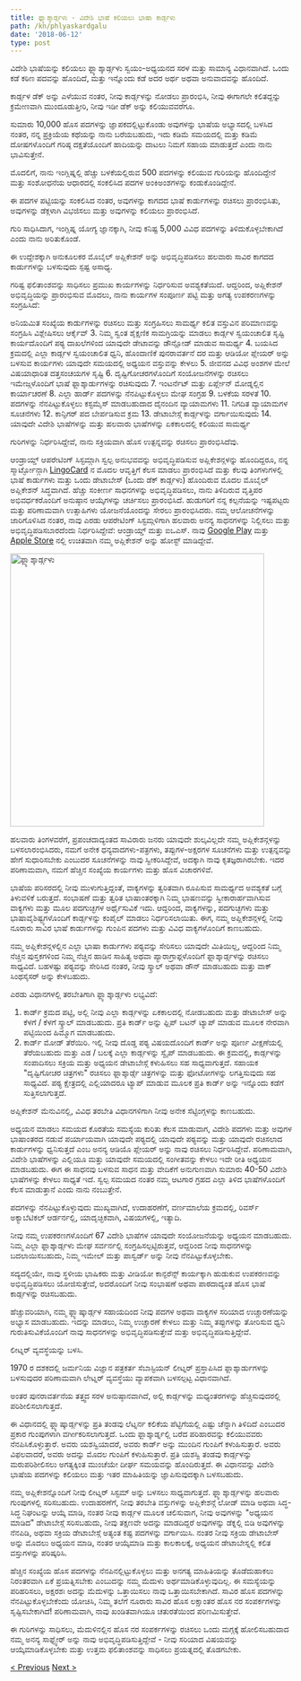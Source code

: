 ```yaml
---
title: ಫ್ಲ್ಯಾಶ್ಕಾರ್ಡ್ಗಳು - ವಿದೇಶಿ ಭಾಷೆ ಕಲಿಯಲು ಭಾಷಾ ಕಾರ್ಡ್ಗಳು
path: /kn/phlyaskardgalu
date: '2018-06-12'
type: post
---
```


ವಿದೇಶಿ ಭಾಷೆಯನ್ನು ಕಲಿಯಲು ಫ್ಲ್ಯಾಶ್ಕಾರ್ಡ್ಗಳು ಸ್ವಯಂ-ಅಧ್ಯಯನದ ಸರಳ ಮತ್ತು ಸಾಮಾನ್ಯ ವಿಧಾನವಾಗಿದೆ. ಒಂದು ಕಡೆ ಕಠಿಣ ಪದವನ್ನು ಹೊಂದಿದೆ, ಮತ್ತು ಇನ್ನೊಂದು ಕಡೆ ಅದರ ಅರ್ಥ ಅಥವಾ ಅನುವಾದವನ್ನು ಹೊಂದಿದೆ.

ಕಾರ್ಡ್ಗಳ ಡೆಕ್ ಅನ್ನು ಎಳೆಯುವ ನಂತರ, ನೀವು ಕಾರ್ಡ್ಗಳನ್ನು ನೋಡಲು ಪ್ರಾರಂಭಿಸಿ, ನೀವು ಈಗಾಗಲೇ ಕಲಿತದ್ದನ್ನು ಕ್ರಮೇಣವಾಗಿ ಮುಂದೂಡುತ್ತೀರಿ, ನೀವು ಇಡೀ ಡೆಕ್ ಅನ್ನು ಕಲಿಯುವವರೆಗೂ.

ಸುಮಾರು 10,000 ಹೊಸ ಪದಗಳನ್ನು ಜ್ಞಾಪಕದಲ್ಲಿಟ್ಟುಕೊಂಡು ಅವುಗಳನ್ನು ಭಾಷೆಯ ಅಭ್ಯಾಸದಲ್ಲಿ ಬಳಸಿದ ನಂತರ, ನನ್ನ ಪ್ರಕ್ರಿಯೆಯ ಕಥೆಯನ್ನು ನಾನು ಬರೆಯಬಹುದು, ಇದು ಕಡಿಮೆ ಸಮಯದಲ್ಲಿ ಮತ್ತು ಕಡಿಮೆ ದೋಷಗಳೊಂದಿಗೆ ಗರಿಷ್ಠ ದಕ್ಷತೆಯೊಂದಿಗೆ ಹಾದಿಯನ್ನು ದಾಟಲು ನಿಮಗೆ ಸಹಾಯ ಮಾಡುತ್ತದೆ ಎಂದು ನಾನು ಭಾವಿಸುತ್ತೇನೆ.

ಮೊದಲಿಗೆ, ನಾನು ಇಂಗ್ಲಿಷ್ನಲ್ಲಿ ಹೆಚ್ಚು ಬಳಕೆಯಲ್ಲಿರುವ 500 ಪದಗಳನ್ನು ಕಲಿಯುವ ಗುರಿಯನ್ನು ಹೊಂದಿದ್ದೇನೆ ಮತ್ತು ಸಂಶೋಧನೆಯ ಆಧಾರದಲ್ಲಿ ಸಂಕಲಿಸಿದ ಪದಗಳ ಅಂಕಿಅಂಶಗಳನ್ನು ಕಂಡುಕೊಂಡಿದ್ದೇನೆ.

ಈ ಪದಗಳ ಪಟ್ಟಿಯನ್ನು ಸಂಕಲಿಸಿದ ನಂತರ, ಅವುಗಳನ್ನು ಕಾಗದದ ಭಾಷೆ ಕಾರ್ಡುಗಳನ್ನು ರಚಿಸಲು ಪ್ರಾರಂಭಿಸಿತು, ಅವುಗಳನ್ನು ಡೆಕ್ಗಳಾಗಿ ವಿಭಜಿಸಲು ಮತ್ತು ಅವುಗಳನ್ನು ಕಲಿಯಲು ಪ್ರಾರಂಭಿಸಿದೆ.

ಗುರಿ ಸಾಧಿಸಿದಾಗ, ಇಂಗ್ಲಿಷ್ನ ಯೋಗ್ಯ ಜ್ಞಾನಕ್ಕಾಗಿ, ನೀವು ಕನಿಷ್ಟ 5,000 ವಿವಿಧ ಪದಗಳನ್ನು ತಿಳಿದುಕೊಳ್ಳಬೇಕಾಗಿದೆ ಎಂದು ನಾನು ಅರಿತುಕೊಂಡೆ.

ಈ ಉದ್ದೇಶಕ್ಕಾಗಿ ಅನುಕೂಲಕರ ಮೊಬೈಲ್ ಅಪ್ಲಿಕೇಶನ್ ಅನ್ನು ಅಭಿವೃದ್ಧಿಪಡಿಸಲು ಹಲವಾರು ಸಾವಿರ ಕಾಗದದ ಕಾರ್ಡುಗಳನ್ನು ಬಳಸುವುದು ಸ್ಪಷ್ಟ ಅಸಾಧ್ಯ.

ಗರಿಷ್ಟ ಫಲಿತಾಂಶವನ್ನು ಸಾಧಿಸಲು ಪ್ರಮುಖ ಕಾರ್ಯಗಳನ್ನು ನಿರ್ಧರಿಸುವ ಅವಶ್ಯಕತೆಯಿದೆ. ಆದ್ದರಿಂದ, ಅಪ್ಲಿಕೇಶನ್ ಅಭಿವೃದ್ಧಿಯನ್ನು ಪ್ರಾರಂಭಿಸುವ ಮೊದಲು, ನಾನು ಕಾರ್ಯಗಳ ಸಂಪೂರ್ಣ ಪಟ್ಟಿ ಮತ್ತು ಅಗತ್ಯ ಉಪಕರಣಗಳನ್ನು ಸಂಗ್ರಹಿಸಿದೆ:

ಅನಿಯಮಿತ ಸಂಖ್ಯೆಯ ಕಾರ್ಡುಗಳನ್ನು ರಚಿಸಲು ಮತ್ತು ಸಂಗ್ರಹಿಸಲು ಸಾಮರ್ಥ್ಯ
ಕಲಿತ ವಸ್ತುವಿನ ಪರಿಮಾಣವನ್ನು ಸಂಗ್ರಹಿಸಿ ವಿಶ್ಲೇಷಿಸಲು ಆರ್ಕೈವ್
3. ನಿಮ್ಮ ಸ್ವಂತ ಶೈಕ್ಷಣಿಕ ಸಾಮಗ್ರಿಯನ್ನು ಮಾಡಲು ಕಾರ್ಡ್ಗಳ ಸ್ವಯಂಚಾಲಿತ ಸೃಷ್ಟಿ ಕಾರ್ಯದೊಂದಿಗೆ ಪಠ್ಯ ದಾಖಲೆಗಳಿಂದ ಯಾವುದೇ ಡೇಟಾವನ್ನು ಡೌನ್ಲೋಡ್ ಮಾಡುವ ಸಾಮರ್ಥ್ಯ
4. ಬಯಸಿದ ಕ್ರಮದಲ್ಲಿ ಎಲ್ಲಾ ಕಾರ್ಡ್ಗಳ ಸ್ವಯಂಚಾಲಿತ ಧ್ವನಿ, ಹೊಂದಾಣಿಕೆ ಪುನರಾವರ್ತನೆ ದರ ಮತ್ತು ಆಡಿಯೋ ಪ್ಲೇಯರ್ ಅನ್ನು ಬಳಸುವ ಕಾರ್ಯಗಳು ಯಾವುದೇ ಸಮಯದಲ್ಲಿ ಅಧ್ಯಯನ ವಸ್ತುವನ್ನು ಕೇಳಲು
5. ಜೀವನದ ವಿವಿಧ ಅಂಶಗಳ ಮೇಲೆ ವಿಷಯಾಧಾರಿತ ದತ್ತಸಂಚಯಗಳ ಸೃಷ್ಟಿ
6. ದೃಷ್ಟಿಗೋಚರಗಳೊಂದಿಗೆ ಸಂಯೋಜನೆಗಳನ್ನು ರಚಿಸಲು ಇಮೇಜ್ಗಳೊಂದಿಗೆ ಭಾಷೆ ಫ್ಲಾಶ್ಕಾರ್ಡುಗಳನ್ನು ರಚಿಸುವುದು
7. ಇಂಟರ್ನೆಟ್ ಮತ್ತು ಏರ್ಪ್ಲೇನ್ ಮೋಡ್ನಲ್ಲಿನ ಕಾರ್ಯಾಚರಣೆ
8. ಎಲ್ಲಾ ಹಾರ್ಡ್ ಪದಗಳನ್ನು ನೆನಪಿಟ್ಟುಕೊಳ್ಳಲು ಮೇಘ ಸಂಗ್ರಹ
9. ಬಳಕೆಯ ಸರಳತೆ
10. ಪದಗಳನ್ನು ನೆನಪಿಟ್ಟುಕೊಳ್ಳಲು ಕಸ್ಟಮೈಸ್ ಮಾಡಬಹುದಾದ ದೈನಂದಿನ ವ್ಯಾಯಾಮಗಳು
11. ನಿಗದಿತ ವ್ಯಾಯಾಮಗಳ ಸೂಚನೆಗಳು
12. ಕಾನ್ಫಿಗರ್ ಪದ ಬೇರ್ಪಡಿಸುವ ಕ್ರಮ
13. ಡೇಟಾಬೇಸ್ಗೆ ಕಾರ್ಡ್ಗಳನ್ನು ವರ್ಗಾಯಿಸುವುದು
14. ಯಾವುದೇ ವಿದೇಶಿ ಭಾಷೆಗಳನ್ನು ಮತ್ತು ಹಲವಾರು ಭಾಷೆಗಳನ್ನು ಏಕಕಾಲದಲ್ಲಿ ಕಲಿಯುವ ಸಾಮರ್ಥ್ಯ

ಗುರಿಗಳನ್ನು ನಿರ್ಧರಿಸಿದ್ದೇವೆ, ನಾನು ಸಕ್ರಿಯವಾಗಿ ಹೊಸ ಉತ್ಪನ್ನವನ್ನು ರಚಿಸಲು ಪ್ರಾರಂಭಿಸಿದೆವು.

ಆಂಡ್ರಾಯ್ಡ್ ಆಪರೇಟಿಂಗ್ ಸಿಸ್ಟಮ್ಗಾಗಿ ಸ್ವಲ್ಪ ಅನುಭವವನ್ನು ಅಭಿವೃದ್ಧಿಪಡಿಸುವ ಅಪ್ಲಿಕೇಶನ್ಗಳನ್ನು ಹೊಂದಿದ್ದರೂ, ನನ್ನ ಸ್ಮಾರ್ಟ್ಫೋನ್ಗಾಗಿ <a href="https://lingocard.com" target="_blank" rel="noopener">LingoCard</a> ನ ಮೊದಲ ಆವೃತ್ತಿಗೆ ಕೆಲಸ ಮಾಡಲು ಪ್ರಾರಂಭಿಸಿದೆ ಮತ್ತು ಕೆಲವು ತಿಂಗಳುಗಳಲ್ಲಿ ಭಾಷೆ ಕಾರ್ಡುಗಳು ಮತ್ತು ಒಂದು ಡೇಟಾಬೇಸ್ (ಒಂದು ಡೆಕ್ ಕಾರ್ಡ್ಗಳು) ಹೊಂದಿರುವ ಮೊದಲ ಮೊಬೈಲ್ ಅಪ್ಲಿಕೇಶನ್ ಸಿದ್ಧವಾಗಿದೆ. ಹೆಚ್ಚು ಸಂಕೀರ್ಣ ಸಾಧನಗಳನ್ನು ಅಭಿವೃದ್ಧಿಪಡಿಸಲು, ನಾನು ತಿಳಿದಿರುವ ವೃತ್ತಿಪರ ಅಭಿವರ್ಧಕರೊಂದಿಗೆ ಅನುಷ್ಠಾನ ಆಯ್ಕೆಗಳನ್ನು ಚರ್ಚಿಸಲು ಪ್ರಾರಂಭಿಸಿದೆ. ಹುಡುಗರಿಗೆ ನನ್ನ ಕಲ್ಪನೆಯನ್ನು ಇಷ್ಟಪಟ್ಟರು ಮತ್ತು ಪರಿಣಾಮವಾಗಿ ಉತ್ಸಾಹಿಗಳು ಯೋಜನೆಯೊಂದನ್ನು ಸೇರಲು ಪ್ರಾರಂಭಿಸಿದರು. ನಮ್ಮ ಆಲೋಚನೆಗಳನ್ನು ಜಾರಿಗೊಳಿಸಿದ ನಂತರ, ನಾವು ಎರಡು ಆಪರೇಟಿಂಗ್ ಸಿಸ್ಟಮ್ಗಳಿಗಾಗಿ ಹಲವಾರು ಅನನ್ಯ ಸಾಧನಗಳನ್ನು ನಿಲ್ಲಿಸಲು ಮತ್ತು ಅಭಿವೃದ್ಧಿಪಡಿಸಬಾರದೆಂದು ನಿರ್ಧರಿಸಿದ್ದೇವೆ: ಆಂಡ್ರಾಯ್ಡ್ ಮತ್ತು ಐಒಎಸ್. ನಾವು <a href="https://lingocard.com" target="_blank" rel="noopener">Google Play</a> ಮತ್ತು <a href="https://itunes.apple.com/us/app/lingocard/id1217076835?mt=8" target="_blank" rel="noopener">Apple Store</a> ನಲ್ಲಿ ಉಚಿತವಾಗಿ ನಮ್ಮ ಅಪ್ಲಿಕೇಶನ್ ಅನ್ನು ಹೋಸ್ಟ್ ಮಾಡಿದ್ದೇವೆ.

<img class="aligncenter wp-image-7109" src="../images/2018/05/LingoCard-play.png" alt="ಫ್ಲ್ಯಾಶ್ಕಾರ್ಡ್ಗಳು" width="453" height="487" />

ಹಲವಾರು ತಿಂಗಳವರೆಗೆ, ಪ್ರಪಂಚದಾದ್ಯಂತದ ಸಾವಿರಾರು ಜನರು ಯಾವುದೇ ಶುಲ್ಕವಿಲ್ಲದೇ ನಮ್ಮ ಅಪ್ಲಿಕೇಶನ್ಗಳನ್ನು ಬಳಸಲಾರಂಭಿಸಿದರು, ನಮಗೆ ಅನೇಕ ಧನ್ಯವಾದಗಳು-ಪತ್ರಗಳು, ತಪ್ಪುಗಳ-ಅಕ್ಷರಗಳ ಸೂಚನೆಗಳು ಮತ್ತು ಉತ್ಪನ್ನವನ್ನು ಹೇಗೆ ಸುಧಾರಿಸಬೇಕು ಎಂಬುದರ ಸೂಚನೆಗಳನ್ನು ನಾವು ಸ್ವೀಕರಿಸಿದ್ದೇವೆ, ಅದಕ್ಕಾಗಿ ನಾವು ಕೃತಜ್ಞರಾಗಿರಬೇಕು. ಇದರ ಪರಿಣಾಮವಾಗಿ, ನಮಗೆ ಹೆಚ್ಚಿನ ಸಂಖ್ಯೆಯ ಕಾರ್ಯಗಳು ಮತ್ತು ಹೊಸ ವಿಚಾರಗಳಿವೆ.

ಭಾಷೆಯ ಪರಿಸರದಲ್ಲಿ ನೀವು ಮುಳುಗುತ್ತಿದ್ದಂತೆ, ವಾಕ್ಯಗಳನ್ನು ತ್ವರಿತವಾಗಿ ರೂಪಿಸುವ ಸಾಮರ್ಥ್ಯದ ಅವಶ್ಯಕತೆ ಬಗ್ಗೆ ತಿಳುವಳಿಕೆ ಬರುತ್ತದೆ. ಸಂಭಾಷಣೆ ಮತ್ತು ತ್ವರಿತ ಭಾಷಾಂತರಕ್ಕಾಗಿ ನಿಮ್ಮ ಭಾಷಣವನ್ನು ಸ್ವೀಕಾರಾರ್ಹವಾಗಿಸುವ ವಾಕ್ಯಗಳು ಮತ್ತು ಮೂಲ ಪದಗುಚ್ಛಗಳ ಅರ್ಥೈಸುವಿಕೆ ಇದು. ಆದ್ದರಿಂದ, ವಾಕ್ಯಗಳನ್ನು, ಪದಗುಚ್ಛಗಳು ಮತ್ತು ಭಾಷಾವೈಶಿಷ್ಟ್ಯಗಳೊಂದಿಗೆ ಕಾರ್ಡ್ಗಳನ್ನು ಕಂಪೈಲ್ ಮಾಡಲು ನಿರ್ಧರಿಸಲಾಯಿತು. ಈಗ, ನಮ್ಮ ಅಪ್ಲಿಕೇಶನ್ಗಳಲ್ಲಿ ನೀವು ನೂರಾರು ಸಾವಿರ ಭಾಷೆ ಕಾರ್ಡುಗಳನ್ನು ಗುಂಪಿನ ಪದಗಳು ಮತ್ತು ವಿವಿಧ ವಾಕ್ಯಗಳೊಂದಿಗೆ ಕಾಣಬಹುದು.

ನಮ್ಮ ಅಪ್ಲಿಕೇಶನ್ಗಳಲ್ಲಿನ ಎಲ್ಲಾ ಭಾಷಾ ಕಾರ್ಡುಗಳು ಪಠ್ಯವನ್ನು ಸೇರಿಸಲು ಯಾವುದೇ ಮಿತಿಯಿಲ್ಲ, ಆದ್ದರಿಂದ ನಿಮ್ಮ ನೆಚ್ಚಿನ ಪುಸ್ತಕಗಳಿಂದ ನಿಮ್ಮ ನೆಚ್ಚಿನ ಹಾಡಿನ ಸಾಹಿತ್ಯ ಅಥವಾ ಪ್ಯಾರಾಗ್ರಾಫ್ಗಳೊಂದಿಗೆ ಫ್ಲಾಶ್ಕಾರ್ಡ್ಗಳನ್ನು ರಚಿಸಲು ಸಾಧ್ಯವಿದೆ. ಬಹಳಷ್ಟು ಪಠ್ಯವನ್ನು ಸೇರಿಸಿದ ನಂತರ, ನೀವು ಸ್ಕ್ರಾಲ್ ಅಥವಾ ಡೌನ್ ಮಾಡಬಹುದು ಮತ್ತು ವಾಕ್ ಸಿಂಥಸೈಸರ್ ಅನ್ನು ಕೇಳಬಹುದು.

ಎರಡು ವಿಧಾನಗಳಲ್ಲಿ ತರಬೇತಿಗಾಗಿ ಫ್ಲ್ಯಾಶ್ಕಾರ್ಡ್ಗಳು ಲಭ್ಯವಿದೆ:

1. ಕಾರ್ಡ್ ಕ್ರಮದ ಪಟ್ಟಿ, ಅಲ್ಲಿ ನೀವು ಎಲ್ಲಾ ಕಾರ್ಡ್ಗಳನ್ನು ಏಕಕಾಲದಲ್ಲಿ ನೋಡಬಹುದು ಮತ್ತು ಡೇಟಾಬೇಸ್ ಅನ್ನು ಕೆಳಗೆ / ಕೆಳಗೆ ಸ್ಕ್ರಾಲ್ ಮಾಡಬಹುದು. ಪ್ರತಿ ಕಾರ್ಡ್ ಅನ್ನು ಫ್ಲಿಪ್ ಬಟನ್ ಟ್ಯಾಪ್ ಮಾಡುವ ಮೂಲಕ ನೇರವಾಗಿ ಪಟ್ಟಿಯಿಂದ ಹಿಮ್ಮೊಗ ಮಾಡಬಹುದು.
2. ಕಾರ್ಡ್ ಮೋಡ್ ತೆರೆಯಿರಿ. ಇಲ್ಲಿ ನೀವು ದೊಡ್ಡ ಪಠ್ಯ ವಿಷಯದೊಂದಿಗೆ ಕಾರ್ಡ್ ಅನ್ನು ಪೂರ್ಣ ವೀಕ್ಷಣೆಯಲ್ಲಿ ತೆರೆಯಬಹುದು ಮತ್ತು ಎಡ / ಬಲಕ್ಕೆ ಎಲ್ಲಾ ಕಾರ್ಡ್ಗಳನ್ನು ಸ್ವೈಪ್ ಮಾಡಬಹುದು. ಈ ಕ್ರಮದಲ್ಲಿ, ಕಾರ್ಡ್ಗಳನ್ನು ಸಂಪಾದಿಸಲು ಸಕ್ರಿಯ ಮತ್ತು ಅಧ್ಯಯನ ಡೇಟಾಬೇಸ್ಗೆ ಕಳುಹಿಸಲು ಸಹ ಸಾಧ್ಯವಾಗುತ್ತದೆ. ಸಹಾಯಕ "ದೃಷ್ಟಿಗೋಚರ ಚಿತ್ರಗಳು" ರಚಿಸಲು ಫ್ಲಾಶ್ಕಾರ್ಡ್ಗೆ ಚಿತ್ರಗಳನ್ನು ಮತ್ತು ಫೋಟೋಗಳನ್ನು ಲಗತ್ತಿಸುವುದು ಸಹ ಸಾಧ್ಯವಿದೆ. ಪಠ್ಯ ಕ್ಷೇತ್ರದಲ್ಲಿ ಎಲ್ಲಿಯಾದರೂ ಟ್ಯಾಪ್ ಮಾಡುವ ಮೂಲಕ ಪ್ರತಿ ಕಾರ್ಡ್ ಅನ್ನು ಇನ್ನೊಂದು ಕಡೆಗೆ ಸುತ್ತಿಸಲಾಗುತ್ತದೆ.

ಅಪ್ಲಿಕೇಶನ್ ಮೆನುವಿನಲ್ಲಿ, ವಿವಿಧ ತರಬೇತಿ ವಿಧಾನಗಳಿಗಾಗಿ ನೀವು ಅನೇಕ ಸೆಟ್ಟಿಂಗ್ಗಳನ್ನು ಕಾಣಬಹುದು.

ಅಧ್ಯಯನ ಮಾಡಲು ಸಮಯದ ಕೊರತೆಯ ಸಮಸ್ಯೆಯ ಕುರಿತು ಕೆಲಸ ಮಾಡುವಾಗ, ವಿದೇಶಿ ಪದಗಳು ಮತ್ತು ಅವುಗಳ ಭಾಷಾಂತರದ ನಡುವೆ ಪರ್ಯಾಯವಾಗಿ ಯಾವುದೇ ಪಠ್ಯದಲ್ಲಿ ಯಾವುದೇ ಪಠ್ಯವನ್ನು ಮತ್ತು ಯಾವುದೇ ರಚಿಸಲಾದ ಕಾರ್ಡುಗಳನ್ನು ಧ್ವನಿಸುತ್ತದೆ ಎಂಬ ಅನನ್ಯ ಆಡಿಯೊ ಪ್ಲೇಯರ್ ಅನ್ನು ನಾವು ರಚಿಸಲು ನಿರ್ಧರಿಸಿದ್ದೇವೆ. ಪರಿಣಾಮವಾಗಿ, ವಿದೇಶಿ ಭಾಷೆಗಳನ್ನು ಎಲ್ಲಿಯೂ ಮತ್ತು ಯಾವುದೇ ಸಮಯದಲ್ಲಿ ಸಂಗೀತವನ್ನು ಕೇಳಲು ಇದೇ ರೀತಿ ಅಧ್ಯಯನ ಮಾಡಬಹುದು. ಈಗ ಈ ಸಾಧನವು ಬಳಸುವ ಸಾಧನ ಮತ್ತು ವೇದಿಕೆಗೆ ಅನುಗುಣವಾಗಿ ಸುಮಾರು 40-50 ವಿದೇಶಿ ಭಾಷೆಗಳನ್ನು ಕೇಳಲು ಸಾಧ್ಯತೆ ಇದೆ. ಸ್ವಲ್ಪ ಸಮಯದ ನಂತರ ನಮ್ಮ ಆಟಗಾರ ಗ್ರಹದ ಎಲ್ಲಾ ತಿಳಿದ ಭಾಷೆಗಳೊಂದಿಗೆ ಕೆಲಸ ಮಾಡುತ್ತಾನೆ ಎಂದು ನಾನು ನಂಬುತ್ತೇನೆ.

ಪದಗಳನ್ನು ನೆನಪಿಟ್ಟುಕೊಳ್ಳುವುದು ಮುಖ್ಯವಾಗಿದೆ, ಉದಾಹರಣೆಗೆ, ವರ್ಣಮಾಲೆಯ ಕ್ರಮದಲ್ಲಿ, ರಿವರ್ಸ್ ಅಕ್ಯಾಬೆಟಿಕಲ್ ಆರ್ಡರ್ನಲ್ಲಿ, ಯಾದೃಚ್ಛಿಕವಾಗಿ, ವಿಷಯಗಳಲ್ಲಿ, ಇತ್ಯಾದಿ.

ನೀವು ನಮ್ಮ ಉಪಕರಣಗಳೊಂದಿಗೆ 67 ವಿದೇಶಿ ಭಾಷೆಗಳ ಯಾವುದೇ ಸಂಯೋಜನೆಯನ್ನು ಅಧ್ಯಯನ ಮಾಡಬಹುದು. ನಿಮ್ಮ ಎಲ್ಲಾ ಫ್ಲಾಶ್ಕಾರ್ಡ್ಗಳು ಮೇಘ ಸರ್ವರ್ನಲ್ಲಿ ಸಂಗ್ರಹಿಸಲ್ಪಟ್ಟಿರುತ್ತವೆ, ಆದ್ದರಿಂದ ನೀವು ಸಾಧನಗಳನ್ನು ಬದಲಾಯಿಸಬಹುದು, ನಿಮ್ಮ ಇಮೇಲ್ ಮತ್ತು ಪಾಸ್ವರ್ಡ್ ಅನ್ನು ನೀವು ನೆನಪಿಟ್ಟುಕೊಳ್ಳಬೇಕು.

ಸದ್ಯದಲ್ಲಿಯೇ, ನಾವು ಸ್ಥಳೀಯ ಭಾಷಿಕರು ಮತ್ತು ವೀಡಿಯೋ ಕಾನ್ಫರೆನ್ಸ್ ಕಾರ್ಯಕ್ಕಾಗಿ ಹುಡುಕುವ ಉಪಕರಣವನ್ನು ಅಭಿವೃದ್ಧಿಪಡಿಸಲು ಯೋಜಿಸುತ್ತೇವೆ, ಅದರೊಂದಿಗೆ ನೀವು ಸಂಭಾಷಣೆ ಅಥವಾ ಪಾಠದಾದ್ಯಂತ ಹೊಸ ಭಾಷೆ ಕಾರ್ಡ್ಗಳನ್ನು ರಚಿಸಬಹುದು.

ಹೆಚ್ಚುವರಿಯಾಗಿ, ನಮ್ಮ ಫ್ಲ್ಯಾಷ್ಕಾರ್ಡ್ಗಳ ಸಹಾಯದಿಂದ ನೀವು ಪದಗಳ ಅಥವಾ ವಾಕ್ಯಗಳ ಸರಿಯಾದ ಉಚ್ಚಾರಣೆಯನ್ನು ಅಭ್ಯಾಸ ಮಾಡಬಹುದು. ಇದನ್ನು ಮಾಡಲು, ನಿಮ್ಮ ಉಚ್ಚಾರಣೆ ಕೇಳಲು ಮತ್ತು ನಿಮ್ಮ ತಪ್ಪುಗಳನ್ನು ತೋರಿಸುವ ಧ್ವನಿ ಗುರುತಿಸುವಿಕೆಯೊಂದಿಗೆ ನಾವು ಸಾಧನಗಳನ್ನು ಅಭಿವೃದ್ಧಿಪಡಿಸುತ್ತೇವೆ ಮತ್ತು ಅಭಿವೃದ್ಧಿಪಡಿಸುತ್ತಿದ್ದೇವೆ.

ಲೀಟ್ನರ್ ವ್ಯವಸ್ಥೆಯನ್ನು ಬಳಸಿ.

1970 ರ ದಶಕದಲ್ಲಿ ಜರ್ಮನಿಯ ವಿಜ್ಞಾನ ಪತ್ರಕರ್ತ ಸೆಬಾಸ್ಟಿಯನ್ ಲೀಟ್ನರ್ ಪ್ರಸ್ತಾಪಿಸಿದ ಫ್ಲಾಶ್ಕಾರ್ಡುಗಳನ್ನು ಬಳಸುವುದರ ಪರಿಣಾಮವಾಗಿ ಲೇಟ್ನರ್ ವ್ಯವಸ್ಥೆಯು ವ್ಯಾಪಕವಾಗಿ ಬಳಸಲ್ಪಟ್ಟ ವಿಧಾನವಾಗಿದೆ.

ಅಂತರ ಪುನರಾವರ್ತನೆಯ ತತ್ತ್ವದ ಸರಳ ಅನುಷ್ಠಾನವಾಗಿದೆ, ಅಲ್ಲಿ ಕಾರ್ಡ್ಗಳನ್ನು ಮಧ್ಯಂತರಗಳನ್ನು ಹೆಚ್ಚಿಸುವುದರಲ್ಲಿ ಪರಿಶೀಲಿಸಲಾಗುತ್ತದೆ.

ಈ ವಿಧಾನದಲ್ಲಿ ಫ್ಲ್ಯಾಷ್ಕಾರ್ಡ್ಗಳನ್ನು ಪ್ರತಿ ತಂಡವು ಲೆಟ್ನರ್ನ ಕಲಿಕೆಯ ಪೆಟ್ಟಿಗೆಯಲ್ಲಿ ಎಷ್ಟು ಚೆನ್ನಾಗಿ ತಿಳಿದಿದೆ ಎಂಬುದರ ಪ್ರಕಾರ ಗುಂಪುಗಳಾಗಿ ವರ್ಗೀಕರಿಸಲಾಗುತ್ತದೆ. ಒಂದು ಫ್ಲಾಶ್ಕಾರ್ಡ್ನಲ್ಲಿ ಬರೆದ ಪರಿಹಾರವನ್ನು ಕಲಿಯುವವರು ನೆನಪಿಸಿಕೊಳ್ಳುತ್ತಾರೆ. ಅವರು ಯಶಸ್ವಿಯಾದರೆ, ಅವರು ಕಾರ್ಡ್ ಅನ್ನು ಮುಂದಿನ ಗುಂಪಿಗೆ ಕಳುಹಿಸುತ್ತಾರೆ. ಅವರು ವಿಫಲವಾದರೆ, ಅವರು ಅದನ್ನು ಮೊದಲ ಗುಂಪಿಗೆ ಕಳುಹಿಸುತ್ತಾರೆ. ಪ್ರತಿ ಯಶಸ್ವಿ ತಂಡವು ಕಾರ್ಡ್ಗಳನ್ನು ಮರುಪರಿಶೀಲಿಸಲು ಅಗತ್ಯಕ್ಕಿಂತ ಮುಂಚೆಯೇ ದೀರ್ಘ ಸಮಯವನ್ನು ಹೊಂದಿರುತ್ತದೆ. ಈ ವಿಧಾನವನ್ನು ವಿದೇಶಿ ಭಾಷೆಯ ಪದಗಳನ್ನು ಕಲಿಯಲು ಮತ್ತು ಇತರ ಮಾಹಿತಿಯನ್ನು ಜ್ಞಾಪಿಸುವುದಕ್ಕಾಗಿ ಬಳಸಬಹುದು.

ನಮ್ಮ ಅಪ್ಲಿಕೇಶನ್ನೊಂದಿಗೆ ನೀವು ಲೀಟ್ನರ್ ಸಿಸ್ಟಮ್ ಅನ್ನು ಬಳಸಲು ಸಾಧ್ಯವಾಗುತ್ತದೆ. ಫ್ಲ್ಯಾಶ್ಕಾರ್ಡ್ಗಳನ್ನು ಹಲವಾರು ಗುಂಪುಗಳಲ್ಲಿ ಸರಿಸಬಹುದು. ಉದಾಹರಣೆಗೆ, ನೀವು ತರಬೇತಿ ವಸ್ತುಗಳನ್ನು ಅಪ್ಲಿಕೇಶನ್ಗೆ ಲೋಡ್ ಮಾಡಿ ಅಥವಾ ಸಿದ್ಧ-ಸಿದ್ಧ ನಿಘಂಟನ್ನು ಆಯ್ಕೆ ಮಾಡಿ, ನಂತರ ನೀವು ಕಾರ್ಡ್ಗಳ ಮೂಲಕ ಚಲಿಸುವಾಗ, ನೀವು ಅವುಗಳನ್ನು "ಅಧ್ಯಯನ ಮಾಡಿದ" ಡೇಟಾಬೇಸ್ಗೆ ಸರಿಸಬಹುದು, ನೀವು ತಕ್ಷಣವೇ ಅದನ್ನು ಮಾಡದಿದ್ದರೆ ಅವುಗಳನ್ನು ಡೆಕ್ನಲ್ಲಿ ಬಿಡಿ ಅವುಗಳನ್ನು ನೆನಪಿಡಿ, ಅಥವಾ ಸಕ್ರಿಯ ಡೇಟಾಬೇಸ್ಗೆ ಅತ್ಯಂತ ಕಷ್ಟ ಪದಗಳನ್ನು ವರ್ಗಾಯಿಸಿ. ನಂತರ ನೀವು ಸಕ್ರಿಯ ಡೇಟಾಬೇಸ್ ಅನ್ನು ಮೊದಲು ಅಧ್ಯಯನ ಮಾಡಿ, ನಂತರ ಆಯ್ಕೆಮಾಡಿ ಮತ್ತು ಕಾಲಕಾಲಕ್ಕೆ, ಅಧ್ಯಯನ ಡೇಟಾಬೇಸ್ನಲ್ಲಿ ಕಲಿತ ವಸ್ತುಗಳನ್ನು ಪರಿಷ್ಕರಿಸಿ.

ಹೆಚ್ಚಿನ ಸಂಖ್ಯೆಯ ಹೊಸ ಪದಗಳನ್ನು ನೆನಪಿನಲ್ಲಿಟ್ಟುಕೊಳ್ಳಲು ಮತ್ತು ಅನಗತ್ಯ ಮಾಹಿತಿಯನ್ನು ತೊಡೆದುಹಾಕಲು ನಿರಂತರವಾಗಿ ಏಕೆ ಪ್ರಯತ್ನಿಸಬೇಕು ಎಂಬುದನ್ನು ನಮ್ಮ ಮೆದುಳು ಅರ್ಥಮಾಡಿಕೊಳ್ಳುವುದಿಲ್ಲ. ಈ ಸಮಸ್ಯೆಯನ್ನು ಪರಿಹರಿಸಲು, ಅಕ್ಷರಶಃ ಅದನ್ನು ಮೆದುಳನ್ನು ಒತ್ತಾಯಿಸಲು ನಾವು ಒತ್ತಾಯಿಸಬೇಕಾಗಿದೆ. ಸಾವಿರ ಹೊಸ ಪದಗಳನ್ನು ನೆನಪಿಟ್ಟುಕೊಳ್ಳಬೇಕೆಂದು ಯೋಚಿಸಿ, ನಿಮ್ಮ ತಲೆಗೆ ನೂರಾರು ಸಾವಿರ ಹೊಸ ಲಕ್ಷಾಂತರ ಹೊಸ ನರ ಸಂಪರ್ಕಗಳನ್ನು ಸೃಷ್ಟಿಸಬೇಕಾಗಿದೆ! ಪರಿಣಾಮವಾಗಿ, ನಾವು ಖಂಡಿತವಾಗಿಯೂ ಚತುರತೆಯಿಂದ ಪರಿಣಮಿಸುತ್ತೇವೆ.

ಈ ಗುರಿಗಳನ್ನು ಸಾಧಿಸಲು, ಮೆದುಳಿನಲ್ಲಿನ ಹೊಸ ನರ ಸಂಪರ್ಕಗಳನ್ನು ರಚಿಸಲು ಒಂದು ಮಗ್ಗಕ್ಕೆ ಹೋಲಿಸಬಹುದಾದ ನಮ್ಮ ಅನನ್ಯ ಸಾಫ್ಟ್ವೇರ್ ಅನ್ನು ನಾವು ಅಭಿವೃದ್ಧಿಪಡಿಸುತ್ತಿದ್ದೇವೆ - ನೀವು ಸರಿಯಾದ ವಿಷಯವನ್ನು ಆಯ್ಕೆಮಾಡಿಕೊಳ್ಳಬೇಕು ಮತ್ತು ಉತ್ತಮ ಫಲಿತಾಂಶವನ್ನು ಸಾಧಿಸಲು ಪ್ರಯತ್ನದಲ್ಲಿ ತೊಡಗಬೇಕು.

<a href="/kn/inglis-annu-vegavagi-kaliyuvudu-hege">< Previous</a> <a href="/kn/sabdakosavannu-hege-sudharisuvudu">Next ></a>